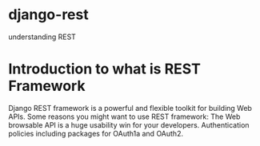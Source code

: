 # django-rest
understanding REST

<h1> Introduction to <strong> what is REST </strong> Framework </h1>
<p>Django REST framework is a powerful and flexible toolkit for building Web APIs. Some reasons you might want to use REST framework: The Web browsable API is a huge usability win for your developers. Authentication policies including packages for OAuth1a and OAuth2.</p>
